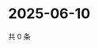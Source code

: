 # 2025-06-10

共 0 条

<!-- BEGIN ZHIHUQUESTIONS -->
<!-- 最后更新时间 Tue Jun 10 2025 11:43:11 GMT+0800 (China Standard Time) -->

<!-- END ZHIHUQUESTIONS -->

